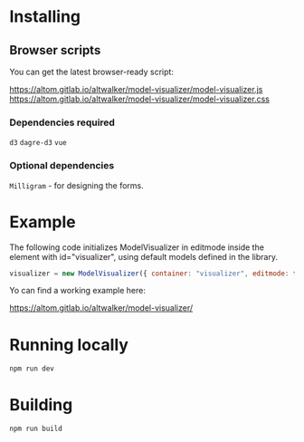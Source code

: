 # Installing

## Browser scripts

You can get the latest browser-ready script:

https://altom.gitlab.io/altwalker/model-visualizer/model-visualizer.js
https://altom.gitlab.io/altwalker/model-visualizer/model-visualizer.css

### Dependencies required

`d3`
`dagre-d3`
`vue`

### Optional dependencies

`Milligram` - for designing the forms.

# Example

The following code initializes ModelVisualizer in editmode inside the element with id="visualizer", using default models defined in the library.

```js
visualizer = new ModelVisualizer({ container: "visualizer", editmode: false });
```

Yo can find a working example here:

https://altom.gitlab.io/altwalker/model-visualizer/

# Running locally

`npm run dev`

# Building

`npm run build`
